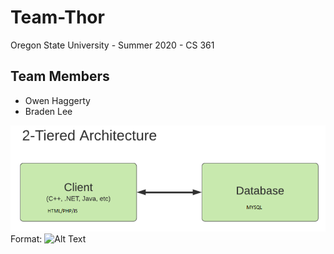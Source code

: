# Team-Thor
Oregon State University - Summer 2020 - CS 361

## Team Members
- Owen Haggerty
- Braden Lee

![GitHub Logo](https://github.com/0x00C0DE/Team-Thor/blob/master/2tier.png)
Format: ![Alt Text](url)

